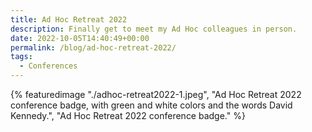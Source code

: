 ```yaml
---
title: Ad Hoc Retreat 2022
description: Finally get to meet my Ad Hoc colleagues in person.
date: 2022-10-05T14:40:49+00:00
permalink: /blog/ad-hoc-retreat-2022/
tags:
  - Conferences
---
```


{% featuredimage "./adhoc-retreat2022-1.jpeg", "Ad Hoc Retreat 2022 conference badge, with green and white colors and the words David Kennedy.", "Ad Hoc Retreat 2022 conference badge." %}
